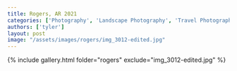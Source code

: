 ```yaml
---
title: Rogers, AR 2021
categories: ['Photography', 'Landscape Photography', 'Travel Photography']
authors: ['tyler']
layout: post
image: "/assets/images/rogers/img_3012-edited.jpg"
---
```


{% include gallery.html folder="rogers" exclude="img_3012-edited.jpg" %}
